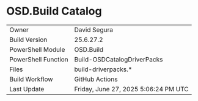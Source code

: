 ﻿# OSD.Build Catalog

| | |
|-|-|
| Owner | David Segura |
| Build Version | 25.6.27.2 |
| PowerShell Module | OSD.Build |
| PowerShell Function | Build-OSDCatalogDriverPacks |
| Files | build-driverpacks.* |
| Build Workflow | GitHub Actions |
| Last Update | Friday, June 27, 2025 5:06:24 PM UTC |
